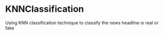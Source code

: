 # KNNClassification
Using KNN classification technique to classify the news headline is real or fake
